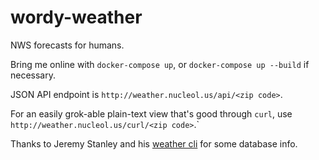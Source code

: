 wordy-weather
=============

NWS forecasts for humans.

Bring me online with `docker-compose up`, or `docker-compose up --build` if necessary.

JSON API endpoint is `http://weather.nucleol.us/api/<zip code>`.

For an easily grok-able plain-text view that's good through `curl`, use `http://weather.nucleol.us/curl/<zip code>`.`

Thanks to Jeremy Stanley and his [weather cli](http://fungi.yuggoth.org/weather/) for some database info.
